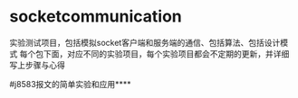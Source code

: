# socketcommunication
实验测试项目，包括模拟socket客户端和服务端的通信、包括算法、包括设计模式
每个包下面，对应不同的实验项目，每个实验项目都会不定期的更新，并详细写上步骤与心得

#j8583报文的简单实验和应用****